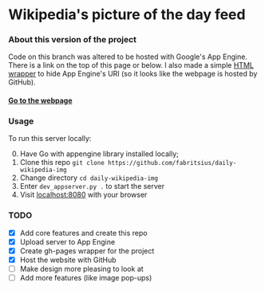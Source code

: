 # Wikipedia's picture of the day feed

### About this version of the project

Code on this branch was altered to be hosted with Google's App Engine. There is a link on the top of this page or below. I also made a simple [HTML wrapper](https://github.com/fabritsius/daily-wikipedia-img/tree/gh-pages) to hide App Engine's URI (so it looks like the webpage is hosted by GitHub).

#### [Go to the webpage](https://fabritsius.github.io/daily-wikipedia-img/)

### Usage

To run this server locally:

0. Have Go with appengine library installed locally;
1. Clone this repo `git clone https://github.com/fabritsius/daily-wikipedia-img`
2. Change directory `cd daily-wikipedia-img`
3. Enter `dev_appserver.py .` to start the server
4. Visit [localhost:8080](https://localhost:8080) with your browser

### TODO

- [x] Add core features and create this repo
- [x] Upload server to App Engine
- [x] Create gh-pages wrapper for the project
- [x] Host the website with GitHub
- [ ] Make design more pleasing to look at
- [ ] Add more features (like image pop-ups)
